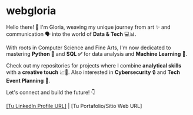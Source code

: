 # webgloria

Hello there! 👋 I'm Gloria, weaving my unique journey from art ✨ and communication 🗣️ into the world of **Data & Tech** 💻📊.

With roots in Computer Science and Fine Arts, I'm now dedicated to mastering **Python 🐍** and **SQL ✅** for data analysis and **Machine Learning** 🧠.

Check out my repositories for projects where I combine **analytical skills** with a **creative touch** 📈🎨. Also interested in **Cybersecurity** 🔒 and **Tech Event Planning** 🎉.

Let's connect and build the future! 👇

[[Tu LinkedIn Profile URL]](https://www.linkedin.com/in/gloria-guirao/) | [Tu Portafolio/Sitio Web URL]
